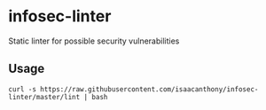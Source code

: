 # infosec-linter
Static linter for possible security vulnerabilities

## Usage
```
curl -s https://raw.githubusercontent.com/isaacanthony/infosec-linter/master/lint | bash
```
